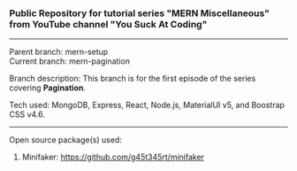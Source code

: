 ### Public Repository for tutorial series "MERN Miscellaneous" from YouTube channel "You Suck At Coding"

<hr>

Parent branch: mern-setup  
Current branch: mern-pagination

Branch description: This branch is for the first episode of the series covering <b>Pagination</b>.

Tech used: MongoDB, Express, React, Node.js, MaterialUI v5, and Boostrap CSS v4.6.

<hr>

Open source package(s) used:
1. Minifaker: https://github.com/g45t345rt/minifaker
